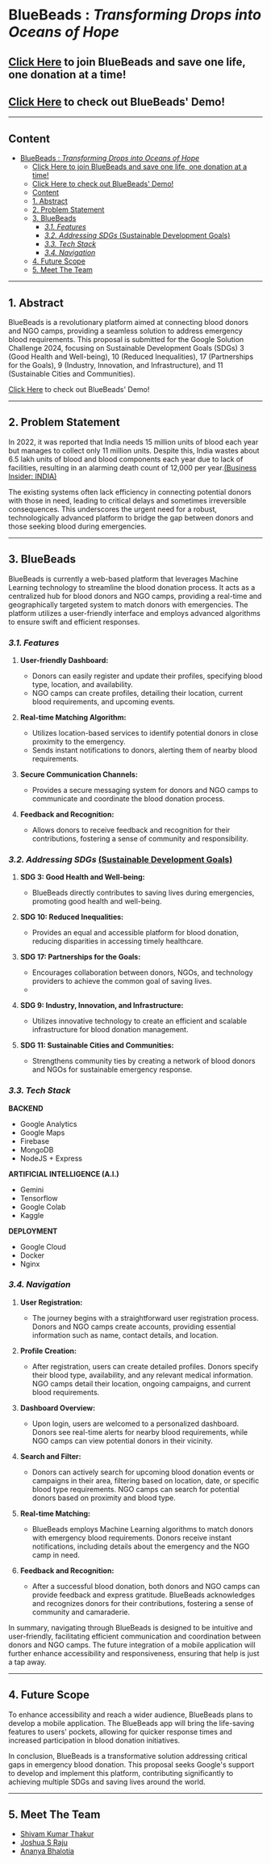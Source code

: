 # BlueBeads : *Transforming Drops into Oceans of Hope*
## [Click Here](https://api.bluebeads.shivamkrthakur.in/login.html) to join BlueBeads and save one life, one donation at a time!  
## [Click Here](https://youtu.be/99P1bkjyJ6E?si=2c3mT8y5bk4Gg5j7) to check out BlueBeads' Demo!

****

## Content
- [BlueBeads : *Transforming Drops into Oceans of Hope*](#bluebeads--transforming-drops-into-oceans-of-hope)
  - [Click Here to join BlueBeads and save one life, one donation at a time!](#click-here-to-join-bluebeads-and-save-one-life-one-donation-at-a-time)
  - [Click Here to check out BlueBeads' Demo!](#click-here-to-check-out-bluebeads-demo)
  - [Content](#content)
  - [1. Abstract](#1-abstract)
  - [2. Problem Statement](#2-problem-statement)
  - [3. BlueBeads](#3-bluebeads)
    - [*3.1. Features*](#31-features)
    - [*3.2. Addressing SDGs* (Sustainable Development Goals)](#32-addressing-sdgs-sustainable-development-goals)
    - [*3.3. Tech Stack*](#33-tech-stack)
    - [*3.4. Navigation*](#34-navigation)
  - [4.  Future Scope](#4--future-scope)
  - [5. Meet The Team](#5-meet-the-team)

****

## 1. Abstract

BlueBeads is a revolutionary platform aimed at connecting blood donors and NGO camps, providing a seamless solution to address emergency blood requirements. This proposal is submitted for the Google Solution Challenge 2024, focusing on Sustainable Development Goals (SDGs) 3 (Good Health and Well-being), 10 (Reduced Inequalities), 17 (Partnerships for the Goals), 9 (Industry, Innovation, and Infrastructure), and 11 (Sustainable Cities and Communities).

[Click Here](https://youtu.be/99P1bkjyJ6E?si=2c3mT8y5bk4Gg5j7) to check out BlueBeads' Demo!

****

## 2. Problem Statement

In 2022, it was reported that India needs 15 million units of blood each year but manages to collect only 11 million units. Despite this, India wastes about 6.5 lakh units of blood and blood components each year due to lack of facilities, resulting in an alarming death count of 12,000 per year.[(Business Insider: INDIA)](https://www.businessinsider.in/science/health/news/nearly-12000-individuals-die-every-day-due-to-lack-of-quality-blood/articleshow/92196089.cms) 

The existing systems often lack efficiency in connecting potential donors with those in need, leading to critical delays and sometimes irreversible consequences. This underscores the urgent need for a robust, technologically advanced platform to bridge the gap between donors and those seeking blood during emergencies.

****

## 3. BlueBeads

BlueBeads is currently a web-based platform that leverages Machine Learning technology to streamline the blood donation process. It acts as a centralized hub for blood donors and NGO camps, providing a real-time and geographically targeted system to match donors with emergencies. The platform utilizes a user-friendly interface and employs advanced algorithms to ensure swift and efficient responses.

### *3.1. Features*

1. **User-friendly Dashboard:**
   - Donors can easily register and update their profiles, specifying blood type, location, and availability.
   - NGO camps can create profiles, detailing their location, current blood requirements, and upcoming events.

2. **Real-time Matching Algorithm:**
   - Utilizes location-based services to identify potential donors in close proximity to the emergency.
   - Sends instant notifications to donors, alerting them of nearby blood requirements.

3. **Secure Communication Channels:**
   - Provides a secure messaging system for donors and NGO camps to communicate and coordinate the blood donation process.

4. **Feedback and Recognition:**
   - Allows donors to receive feedback and recognition for their contributions, fostering a sense of community and responsibility.

### *3.2. Addressing SDGs* [(Sustainable Development Goals)](https://sdgs.un.org/goals)

1. **SDG 3: Good Health and Well-being:**
   - BlueBeads directly contributes to saving lives during emergencies, promoting good health and well-being.

2. **SDG 10: Reduced Inequalities:**
   - Provides an equal and accessible platform for blood donation, reducing disparities in accessing timely healthcare.

3. **SDG 17: Partnerships for the Goals:**
   - Encourages collaboration between donors, NGOs, and technology providers to achieve the common goal of saving lives.
   - 
4. **SDG 9: Industry, Innovation, and Infrastructure:**
   - Utilizes innovative technology to create an efficient and scalable infrastructure for blood donation management.

5. **SDG 11: Sustainable Cities and Communities:**
   - Strengthens community ties by creating a network of blood donors and NGOs for sustainable emergency response.

### *3.3. Tech Stack*
**BACKEND**
- Google Analytics
- Google Maps
- Firebase
- MongoDB
- NodeJS + Express  

**ARTIFICIAL INTELLIGENCE (A.I.)**
- Gemini
- Tensorflow
- Google Colab
- Kaggle

**DEPLOYMENT**
- Google Cloud
- Docker
- Nginx

### *3.4. Navigation*

1. **User Registration:**
   - The journey begins with a straightforward user registration process. Donors and NGO camps create accounts, providing essential information such as name, contact details, and location.

2. **Profile Creation:**
   - After registration, users can create detailed profiles. Donors specify their blood type, availability, and any relevant medical information. NGO camps detail their location, ongoing campaigns, and current blood requirements.

3. **Dashboard Overview:**
   - Upon login, users are welcomed to a personalized dashboard. Donors see real-time alerts for nearby blood requirements, while NGO camps can view potential donors in their vicinity.

4. **Search and Filter:**
   - Donors can actively search for upcoming blood donation events or campaigns in their area, filtering based on location, date, or specific blood type requirements. NGO camps can search for potential donors based on proximity and blood type.

5. **Real-time Matching:**
   - BlueBeads employs Machine Learning algorithms to match donors with emergency blood requirements. Donors receive instant notifications, including details about the emergency and the NGO camp in need.

6. **Feedback and Recognition:**
   - After a successful blood donation, both donors and NGO camps can provide feedback and express gratitude. BlueBeads acknowledges and recognizes donors for their contributions, fostering a sense of community and camaraderie.

In summary, navigating through BlueBeads is designed to be intuitive and user-friendly, facilitating efficient communication and coordination between donors and NGO camps. The future integration of a mobile application will further enhance accessibility and responsiveness, ensuring that help is just a tap away.

****

## 4.  Future Scope

To enhance accessibility and reach a wider audience, BlueBeads plans to develop a mobile application. The BlueBeads app will bring the life-saving features to users' pockets, allowing for quicker response times and increased participation in blood donation initiatives.

In conclusion, BlueBeads is a transformative solution addressing critical gaps in emergency blood donation. This proposal seeks Google's support to develop and implement this platform, contributing significantly to achieving multiple SDGs and saving lives around the world.

****

## 5. Meet The Team
- [Shivam Kumar Thakur](https://github.com/shivam-kumar-thakur)
- [Joshua S Raju](https://github.com/JoshuaR26)
- [Ananya Bhalotia](https://github.com/ananyabhalotia) 
